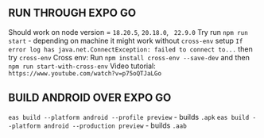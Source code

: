 ## RUN THROUGH EXPO GO
Should work on node version = `18.20.5`, `20.18.0`, ` 22.9.0`
Try run `npm run start` - depending on machine it might work without `cross-env` setup
`If error log has java.net.ConnectException: failed to connect to...` then try `cross-env`
Cross env: Run `npm install cross-env --save-dev` and then `npm run start-with-cross-env`
Video tutorial: `https://www.youtube.com/watch?v=p75oQTJaLGo`

## BUILD ANDROID OVER EXPO GO
`eas build --platform android --profile preview` - builds `.apk`
`eas build --platform android --production preview` - builds `.aab`